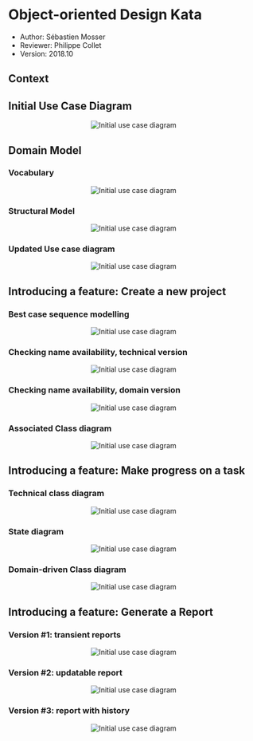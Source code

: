 # Object-oriented Design Kata

  * Author: Sébastien Mosser
  * Reviewer: Philippe Collet
  * Version: 2018.10

## Context

## Initial Use Case Diagram

<div align="center">

![Initial use case diagram](./figs/01_uc.png)

</div>  

## Domain Model

### Vocabulary

<div align="center">

![Initial use case diagram](./figs/02_vocabulary.png)

</div>  

### Structural Model

<div align="center">

![Initial use case diagram](./figs/03_0_structure.png)

</div>  

### Updated Use case diagram

<div align="center">

![Initial use case diagram](./figs/03_1_uc_ext.png)

</div>  

## Introducing a feature: Create a new project

### Best case sequence modelling

<div align="center">

![Initial use case diagram](./figs/04_1_seq_create_project.png)

</div>  

### Checking name availability, technical version

<div align="center">

![Initial use case diagram](./figs/04_2_seq_create_project_tech.png)

</div>  

### Checking name availability, domain version

<div align="center">

![Initial use case diagram](./figs/04_3_seq_create_project_avail.png)

</div>  

### Associated Class diagram

<div align="center">

![Initial use case diagram](./figs/04_4_cd.png)

</div>

## Introducing a feature: Make progress on a task

### Technical class diagram

<div align="center">

![Initial use case diagram](./figs/05_0_cd.png)

</div>  

### State diagram

<div align="center">

![Initial use case diagram](./figs/05_1_state_diagram.png)

</div>  

### Domain-driven Class diagram

<div align="center">

![Initial use case diagram](./figs/05_2_cd_business.png)

</div>  

## Introducing a feature: Generate a Report

### Version #1: transient reports

<div align="center">

![Initial use case diagram](./figs/06_1_cd_transient.png)

</div>  

### Version #2: updatable report

<div align="center">

![Initial use case diagram](./figs/06_2_updated.png)

</div>  

### Version #3: report with history

<div align="center">

![Initial use case diagram](./figs/06_3_cd_history.png)

</div>  
